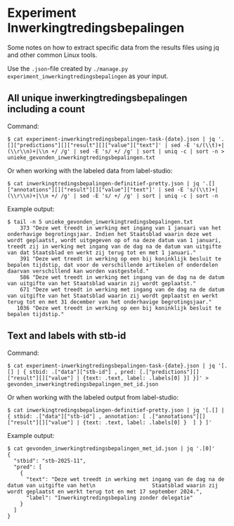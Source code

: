 # Experiment Inwerkingtredingsbepalingen

Some notes on how to extract specific data from the results files using jq and other common Linux tools.

Use the `.json`-file created by `./manage.py experiment_inwerkingtredingsbepalingen` as your input.

## All unique inwerkingtredingsbepalingen including a count

Command:
```
$ cat experiment-inwerkingtredingsbepalingen-task-{date}.json | jq '.[]["predictions"][]["result"][]["value"]["text"]' | sed -E 's/(\\t)+|(\\r\\n)+|\\n +/ /g' | sed -E 's/ +/ /g' | sort | uniq -c | sort -n > unieke_gevonden_inwerkingtredingsbepalingen.txt
```

Or when working with the labeled data from label-studio:
```
$ cat inwerkingtredingsbepalingen-definitief-pretty.json | jq '.[]["annotations"][]["result"][]["value"]["text"]' | sed -E 's/(\\t)+|(\\r\\n)+|\\n +/ /g' | sed -E 's/ +/ /g' | sort | uniq -c | sort -n
```

Example output:

```
$ tail -n 5 unieke_gevonden_inwerkingtredingsbepalingen.txt
    373 "Deze wet treedt in werking met ingang van 1 januari van het onderhavige begrotingsjaar. Indien het Staatsblad waarin deze wet wordt geplaatst, wordt uitgegeven op of na deze datum van 1 januari, treedt zij in werking met ingang van de dag na de datum van uitgifte van dat Staatsblad en werkt zij terug tot en met 1 januari."
    391 "Deze wet treedt in werking op een bij koninklijk besluit te bepalen tijdstip, dat voor de verschillende artikelen of onderdelen daarvan verschillend kan worden vastgesteld."
    586 "Deze wet treedt in werking met ingang van de dag na de datum van uitgifte van het Staatsblad waarin zij wordt geplaatst."
    671 "Deze wet treedt in werking met ingang van de dag na de datum van uitgifte van het Staatsblad waarin zij wordt geplaatst en werkt terug tot en met 31 december van het onderhavige begrotingsjaar."
   1036 "Deze wet treedt in werking op een bij koninklijk besluit te bepalen tijdstip."
```

## Text and labels with stb-id

Command:
```
$ cat experiment-inwerkingtredingsbepalingen-task-{date}.json | jq '[.[] | { stbid: .["data"]["stb-id"] , pred: [.["predictions"][]["result"][]["value"] | {text: .text, label: .labels[0] }] }]' > gevonden_inwerkingtredingsbepalingen_met_id.json
```

Or when working with the labeled output from label-studio:
```
$ cat inwerkingtredingsbepalingen-definitief-pretty.json | jq '[.[] | { stbid: .["data"]["stb-id"] , annotation: [ .["annotations"][]["result"][]["value"] | {text: .text, label: .labels[0] }  ] } ]'
```

Example output:

```
$ cat gevonden_inwerkingtredingsbepalingen_met_id.json | jq '.[0]'
{
  "stbid": "stb-2025-11",
  "pred": [
    {
      "text": "Deze wet treedt in werking met ingang van de dag na de datum van uitgifte van het\n                  Staatsblad waarin zij wordt geplaatst en werkt terug tot en met 17 september 2024.",
      "label": "Inwerkingtredingsbepaling zonder delegatie"
    }
  ]
}
```